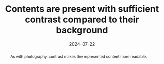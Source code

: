 ---
title: Contents are present with sufficient contrast compared to their background
abstract: As with photography, contrast makes the represented content more readable.
categories:
  - Presentation
agrege: O4177-E057
opquast: 4 177
indiceebook: "57"
description: Rule 057
before: "056"
weight: "57"
after: "058"
actif: "1"
layout: rules
date: 2024-07-22
tags:
  - accessibility
  - Usability
objectif:
  - Allow a good readability of the content.
  - Limit mental load during consultation.
  - Improve accessibility of content to readers with disabilities.
Meo:
  - Ensure a minimum contrast ratio of 3:1 between text and background, as measured via WCAG2.0 algorithm
Controle:
  - "Either upstream (at the time of the design of the digital book)&nbsp;: Repeating contents whose contrast/luminosite<unk> difference with their background is potentially insufficient; Use a tool like Colour Contrast Analyzer to calculate the contrast ratio&nbsp;: click on LuminoSitee and raise the color of the foreground and then that of the second plane in the defined fields; Make sure the contrast ratio is higher or equal to 3:1"
  - 'Either downstream&nbsp;: Use ACE and its error report. Please check the case in the "Errors" tab and search for "color-contract". Follow the procedure described above. '
  - ""
epubcheck: null
ace: true
humancheck: true
ReadiumGoToolkit: null
Source:
  - Opquast
Referentiel:
  - "[Web Content Accessibility Guidelines (WCAG) 1.4.3 Contrast (Minimum) (Level AA)](https://www.w3.org/TR/WCAG22/#contrast-minimum)"
steps:
  - design
  - ""
---